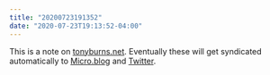 ```yaml
---
title: "20200723191352"
date: "2020-07-23T19:13:52-04:00"
---
```


This is a note on [tonyburns.net](https://tonyburns.net). Eventually these will get syndicated automatically to [Micro.blog](https://micro.blog/craftyphotons) and [Twitter](https://twitter.com/craftyphotons).
